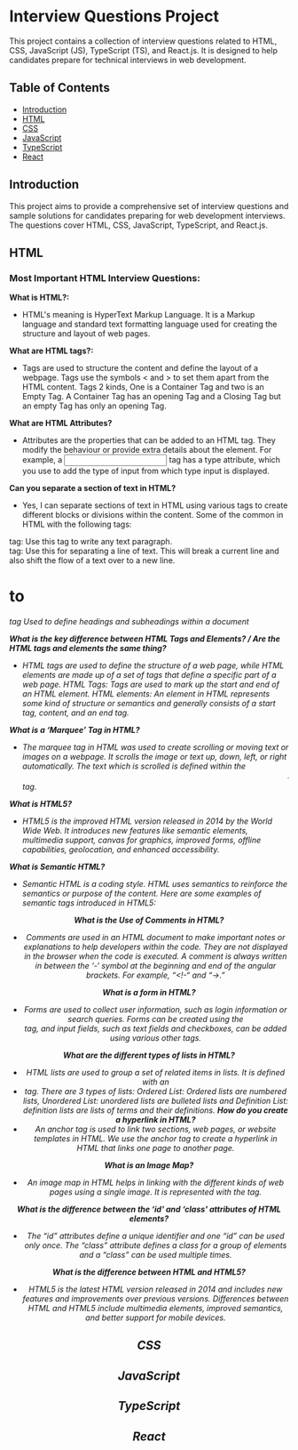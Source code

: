 # Interview Questions Project

This project contains a collection of interview questions related to HTML, CSS, JavaScript (JS), TypeScript (TS), and React.js. It is designed to help candidates prepare for technical interviews in web development.

## Table of Contents

- [Introduction](#introduction)
- [HTML](#html)
- [CSS](#css)
- [JavaScript](#javascript)
- [TypeScript](#typescript)
- [React](#react)

## Introduction

This project aims to provide a comprehensive set of interview questions and sample solutions for candidates preparing for web development interviews. The questions cover HTML, CSS, JavaScript, TypeScript, and React.js.

## HTML

### Most Important HTML Interview Questions:

**What is HTML?:**
- HTML's meaning is HyperText Markup Language. It is a Markup language and standard text formatting language used for creating the structure and layout of web pages.

 **What are HTML tags?:**
- Tags are used to structure the content and define the layout of a webpage. Tags use the symbols < and > to set them apart from the HTML content. Tags 2 kinds, One is a Container Tag and two is an Empty Tag. A  Container Tag has an opening Tag and a Closing Tag but an empty Tag has only an opening Tag.

**What are HTML Attributes?**
- Attributes are the properties that can be added to an HTML tag. They modify the behaviour or provide extra details about the element. For example, a <input> tag has a type attribute, which you use to add the type of input from which type input is displayed.

**Can you separate a section of text in HTML?**
- Yes, I can separate sections of text in HTML using various tags to create different blocks or divisions within the content. Some of the common in HTML with the following tags:
<p> tag: Use this tag to write any text paragraph.
<br> tag: Use this for separating a line of text. This will break a current line and also shift the flow of a text over to a new line.
<h1> to <h6> tag Used to define headings and subheadings within a document

**What is the key difference between HTML Tags and Elements? / Are the HTML tags and elements the same thing?**
- HTML tags are used to define the structure of a web page, while HTML elements are made up of a set of tags that define a specific part of a web page. 
HTML Tags: Tags are used to mark up the start and end of an HTML element.
HTML elements: An element in HTML represents some kind of structure or semantics and generally consists of a start tag, content, and an end tag. 

**What is a ‘Marquee’ Tag in HTML?**
- The marquee tag in HTML was used to create scrolling or moving text or images on a webpage. It scrolls the image or text up, down, left, or right automatically. The text which is scrolled is defined within the <marquee> .. </marquee> tag.

**What is HTML5?**
- HTML5 is the improved HTML version released in 2014 by the World Wide Web. It introduces new features like semantic elements, multimedia support, canvas for graphics, improved forms, offline capabilities, geolocation, and enhanced accessibility.

**What is Semantic HTML?**
- Semantic HTML is a coding style. HTML uses semantics to reinforce the semantics or purpose of the content.
Here are some examples of semantic tags introduced in HTML5:
<header>
<nav>
<main>
<article>
<section>
<aside>
<summary>
<marks>
<footer>

**What is the Use of Comments in HTML?**
- Comments are used in an HTML document to make important notes or explanations to help developers within the code. They are not displayed in the browser when the code is executed. A comment is always written in between the ‘-‘ symbol at the beginning and end of the angular brackets. For example, “<!-“ and “->.”

**What is a form in HTML?**
- Forms are used to collect user information, such as login information or search queries. Forms can be created using the <form> tag, and input fields, such as text fields and checkboxes, can be added using various other tags.

**What are the different types of lists in HTML?**
- HTML lists are used to group a set of related items in lists. It is defined with an <li> tag. There are 3 types of lists: 
Ordered List: Ordered lists are numbered lists,
Unordered List: unordered lists are bulleted lists and
Definition List: definition lists are lists of terms and their definitions.
**How do you create a hyperlink in HTML?**
- An anchor tag is used to link two sections, web pages, or website templates in HTML. We use the anchor tag <a> to create a hyperlink in HTML that links one page to another page.

**What is an Image Map?**
- An image map in HTML helps in linking with the different kinds of web pages using a single image. It is represented with the <map> tag.

**What is the difference between the ‘id' and ‘class' attributes of HTML elements?**
- The “id” attributes define a unique identifier and one “id” can be used only once. The “class” attribute defines a class for a group of elements and a “class” can be used multiple times.

**What is the difference between HTML and HTML5?**
- HTML5 is the latest HTML version released in 2014 and includes new features and improvements over previous versions. Differences between HTML and HTML5 include multimedia elements, improved semantics, and better support for mobile devices.

## CSS

## JavaScript

## TypeScript

## React
